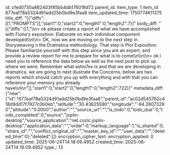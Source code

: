id: cfed0730a862403f85bb4db176018d72
parent_id: 
item_type: 1
item_id: 677eaf78a5324d91add25b0bd9e3faa8
item_updated_time: 1750774611375
title_diff: "[{\"diffs\":[[1,\"PROMPTS\"]],\"start1\":0,\"start2\":0,\"length1\":0,\"length2\":7}]"
body_diff: "[{\"diffs\":[[1,\"\\\n> ok please create a report of what we have accomplished with Fiona's exposition. Elaborate on each individual component developed\\\n\\\n> OK, now we are moving on to the next step in Storyweaving n the Dramatica methodology. That step is Plot Exposition. Please familiarize yourself with this step since you are an expert, and provide a review report for me to prepare for what is to come\\\n\\\n\\\n> ok i need you to reference the data below as well as the next post to pick up where we were. Remember what astro7ex is and that we are developing in dramatica. we are going to next illustrate the Concerns. below are two reports which should catch you up with everything and with that you can reference your memory you already have\\\n\\\n\"]],\"start1\":0,\"start2\":0,\"length1\":0,\"length2\":722}]"
metadata_diff: {"new":{"id":"677eaf78a5324d91add25b0bd9e3faa8","parent_id":"ac02d545762c418d9dd17f7927c0b0eb","latitude":"30.43825590","longitude":"-84.28073290","altitude":"0.0000","author":"","source_url":"","is_todo":0,"todo_due":0,"todo_completed":0,"source":"joplin-desktop","source_application":"net.cozic.joplin-desktop","application_data":"","order":0,"markup_language":1,"is_shared":0,"share_id":"","conflict_original_id":"","master_key_id":"","user_data":"","deleted_time":0},"deleted":[]}
encryption_cipher_text: 
encryption_applied: 0
updated_time: 2025-06-24T14:18:09.495Z
created_time: 2025-06-24T14:18:09.495Z
type_: 13